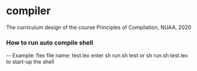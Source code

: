 # compiler
The curriculum design of the course Principles of Compilation, NUAA, 2020

### How to run auto compile shell
--
Example: 
    flex file name: test.lex
    enter sh run.sh test or sh run.sh test.lex to start-up the shell
